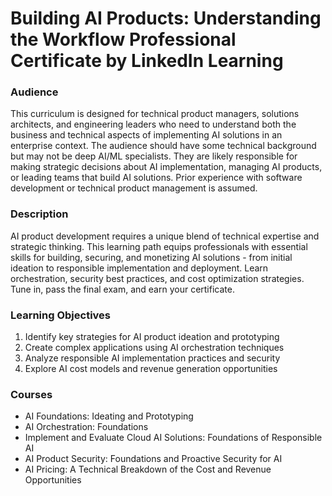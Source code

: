 # Building AI Products: Understanding the Workflow Professional Certificate by LinkedIn Learning

### Audience

This curriculum is designed for technical product managers, solutions architects, and engineering leaders who need to understand both the business and technical aspects of implementing AI solutions in an enterprise context. The audience should have some technical background but may not be deep AI/ML specialists. They are likely responsible for making strategic decisions about AI implementation, managing AI products, or leading teams that build AI solutions. Prior experience with software development or technical product management is assumed.

### Description

AI product development requires a unique blend of technical expertise and strategic thinking. This learning path equips professionals with essential skills for building, securing, and monetizing AI solutions - from initial ideation to responsible implementation and deployment. Learn orchestration, security best practices, and cost optimization strategies. Tune in, pass the final exam, and earn your certificate.

### Learning Objectives

1. Identify key strategies for AI product ideation and prototyping
2. Create complex applications using AI orchestration techniques
3. Analyze responsible AI implementation practices and security
4. Explore AI cost models and revenue generation opportunities

### Courses

- AI Foundations: Ideating and Prototyping
- AI Orchestration: Foundations
- Implement and Evaluate Cloud AI Solutions: Foundations of Responsible AI
- AI Product Security: Foundations and Proactive Security for AI
- AI Pricing: A Technical Breakdown of the Cost and Revenue Opportunities

